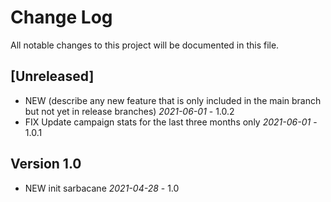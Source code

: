 
# Change Log
All notable changes to this project will be documented in this file.

## [Unreleased]

- NEW (describe any new feature that is only included in the main branch but not
  yet in release branches) *2021-06-01* - 1.0.2
- FIX Update campaign stats for the last three months only *2021-06-01* - 1.0.1 

## Version 1.0
- NEW init sarbacane *2021-04-28* - 1.0

